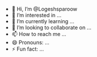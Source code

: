 - 👋 Hi, I’m @Logeshsparoow
- 👀 I’m interested in ...
- 🌱 I’m currently learning ...
- 💞️ I’m looking to collaborate on ...
- 📫 How to reach me ...
- 😄 Pronouns: ...
- ⚡ Fun fact: ...

<!---
Logeshsparoow/Logeshsparoow is a ✨ special ✨ repository because its `README.md` (this file) appears on your GitHub profile.
You can click the Preview link to take a look at your changes.
--->
